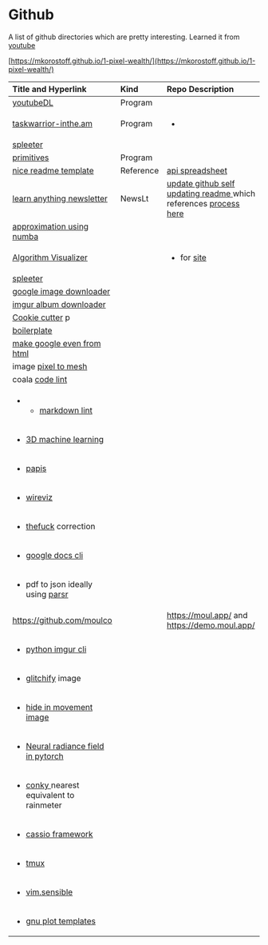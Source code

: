 # Github

A list of github directories which are pretty interesting. Learned it from [youtube](https://www.youtube.com/watch?v=rlO4OL7HrNw)

[https://mkorostoff.github.io/1-pixel-wealth/](https://mkorostoff.github.io/1-pixel-wealth/)

<table>
  <thead>
    <tr>
      <th style="text-align:left">Title and Hyperlink</th>
      <th style="text-align:left">Kind</th>
      <th style="text-align:left">Repo Description</th>
    </tr>
  </thead>
  <tbody>
    <tr>
      <td style="text-align:left"><a href="https://github.com/fent/node-ytdl-core">youtubeDL</a>
      </td>
      <td style="text-align:left">Program</td>
      <td style="text-align:left"></td>
    </tr>
    <tr>
      <td style="text-align:left"><a href="https://github.com/coddingtonbear/taskwarrior-inthe.am">taskwarrior-inthe.am</a>
      </td>
      <td style="text-align:left">Program</td>
      <td style="text-align:left">
        <ul>
          <li></li>
        </ul>
      </td>
    </tr>
    <tr>
      <td style="text-align:left"><a href="https://github.com/deezer/spleeter">spleeter</a>
      </td>
      <td style="text-align:left"></td>
      <td style="text-align:left"></td>
    </tr>
    <tr>
      <td style="text-align:left"><a href="https://github.com/fogleman/primitive">primitives</a>
      </td>
      <td style="text-align:left">Program</td>
      <td style="text-align:left"></td>
    </tr>
    <tr>
      <td style="text-align:left"><a href="https://gist.github.com/fvcproductions/1bfc2d4aecb01a834b46">nice readme template</a>
      </td>
      <td style="text-align:left">Reference</td>
      <td style="text-align:left"><a href="https://apispreadsheets.com/">api spreadsheet</a>
      </td>
    </tr>
    <tr>
      <td style="text-align:left"><a href="https://github.com/learn-anything/newsletters">learn anything newsletter</a>
      </td>
      <td style="text-align:left">NewsLt</td>
      <td style="text-align:left"><a href="https://simonwillison.net/2020/Jul/10/self-updating-profile-readme/">update github self updating readme </a>which
        references <a href="https://simonwillison.net/2020/Apr/20/self-rewriting-readme/">process here</a>
      </td>
    </tr>
    <tr>
      <td style="text-align:left"> <a href="https://github.com/j2kun/ellipse-approximation">approximation using numba</a> 
      </td>
      <td style="text-align:left"></td>
      <td style="text-align:left"></td>
    </tr>
    <tr>
      <td style="text-align:left"><a href="https://github.com/algorithm-visualizer/algorithm-visualizer">Algorithm Visualizer </a>
      </td>
      <td style="text-align:left"></td>
      <td style="text-align:left">
        <ul>
          <li>for <a href="https://algorithm-visualizer.org/">site</a>
          </li>
        </ul>
      </td>
    </tr>
    <tr>
      <td style="text-align:left"> <a href="https://github.com/deezer/spleeter">spleeter</a>
      </td>
      <td style="text-align:left"></td>
      <td style="text-align:left"></td>
    </tr>
    <tr>
      <td style="text-align:left"><a href="https://github.com/hardikvasa/google-images-download">google image downloader </a>
      </td>
      <td style="text-align:left"></td>
      <td style="text-align:left"></td>
    </tr>
    <tr>
      <td style="text-align:left"><a href="https://github.com/alexgisby/imgur-album-downloader/blob/master/imguralbum.py">imgur album downloader</a>
      </td>
      <td style="text-align:left"></td>
      <td style="text-align:left"></td>
    </tr>
    <tr>
      <td style="text-align:left"><a href="https://github.com/cookiecutter/cookiecutter">Cookie cutter</a> p</td>
      <td
      style="text-align:left"></td>
        <td style="text-align:left"></td>
    </tr>
    <tr>
      <td style="text-align:left"><a href="https://github.com/tmrts/boilr">boilerplate</a>
      </td>
      <td style="text-align:left"></td>
      <td style="text-align:left"></td>
    </tr>
    <tr>
      <td style="text-align:left"><a href="https://github.com/InteractionDesignFoundation/add-event-to-calendar-docs/blob/master/services/google.md">make google even from html</a>
      </td>
      <td style="text-align:left"></td>
      <td style="text-align:left"></td>
    </tr>
    <tr>
      <td style="text-align:left">image <a href="https://github.com/nywang16/Pixel2Mesh">pixel to mesh</a>
      </td>
      <td style="text-align:left"></td>
      <td style="text-align:left"></td>
    </tr>
    <tr>
      <td style="text-align:left">coala <a href="https://github.com/coala/coala">code lint</a>
      </td>
      <td style="text-align:left"></td>
      <td style="text-align:left"></td>
    </tr>
    <tr>
      <td style="text-align:left">
        <ul>
          <li>
            <ul>
              <li><a href="https://github.com/markdownlint/markdownlint">markdown lint</a>
              </li>
            </ul>
          </li>
        </ul>
      </td>
      <td style="text-align:left"></td>
      <td style="text-align:left"></td>
    </tr>
    <tr>
      <td style="text-align:left">
        <ul>
          <li><a href="https://github.com/timzhang642/3D-Machine-Learning">3D machine learning </a>
          </li>
        </ul>
      </td>
      <td style="text-align:left"></td>
      <td style="text-align:left"></td>
    </tr>
    <tr>
      <td style="text-align:left">
        <ul>
          <li> <a href="https://github.com/papis/papis">papis</a>
          </li>
        </ul>
      </td>
      <td style="text-align:left"></td>
      <td style="text-align:left"></td>
    </tr>
    <tr>
      <td style="text-align:left">
        <ul>
          <li><a href="https://github.com/formatc1702/WireViz">wireviz</a>
          </li>
        </ul>
      </td>
      <td style="text-align:left"></td>
      <td style="text-align:left"></td>
    </tr>
    <tr>
      <td style="text-align:left">
        <ul>
          <li><a href="https://github.com/nvbn/thefuck">thefuck</a> correction</li>
        </ul>
      </td>
      <td style="text-align:left"></td>
      <td style="text-align:left"></td>
    </tr>
    <tr>
      <td style="text-align:left">
        <ul>
          <li><a href="https://github.com/asoderman/docCLI">google docs cli</a>
          </li>
        </ul>
      </td>
      <td style="text-align:left"></td>
      <td style="text-align:left"></td>
    </tr>
    <tr>
      <td style="text-align:left">
        <ul>
          <li>pdf to json ideally using <a href="https://github.com/axa-group/Parsr">parsr</a>
          </li>
        </ul>
      </td>
      <td style="text-align:left"></td>
      <td style="text-align:left"></td>
    </tr>
    <tr>
      <td style="text-align:left"><a href="https://github.com/moulco">https://github.com/moulco</a>
      </td>
      <td style="text-align:left"></td>
      <td style="text-align:left"><a href="https://moul.app/">https://moul.app/</a> and <a href="https://demo.moul.app/">https://demo.moul.app/</a>
      </td>
    </tr>
    <tr>
      <td style="text-align:left"></td>
      <td style="text-align:left"></td>
      <td style="text-align:left"></td>
    </tr>
    <tr>
      <td style="text-align:left">
        <ul>
          <li><a href="https://github.com/ueg1990/imgur-cli">python imgur cli </a>
          </li>
        </ul>
      </td>
      <td style="text-align:left"></td>
      <td style="text-align:left"></td>
    </tr>
    <tr>
      <td style="text-align:left">
        <ul>
          <li><a href="https://github.com/TotallyNotChase/glitch-this">glitchify</a> image</li>
        </ul>
      </td>
      <td style="text-align:left"></td>
      <td style="text-align:left"></td>
    </tr>
    <tr>
      <td style="text-align:left">
        <ul>
          <li><a href="https://github.com/ivanlen/hide_image">hide in movement image</a>
          </li>
        </ul>
      </td>
      <td style="text-align:left"></td>
      <td style="text-align:left"></td>
    </tr>
    <tr>
      <td style="text-align:left">
        <ul>
          <li><a href="https://github.com/yenchenlin/nerf-pytorch">Neural radiance field in pytorch</a>
          </li>
        </ul>
      </td>
      <td style="text-align:left"></td>
      <td style="text-align:left"></td>
    </tr>
    <tr>
      <td style="text-align:left">
        <ul>
          <li><a href="https://github.com/brndnmtthws/conky">conky </a>nearest equivalent
            to rainmeter</li>
        </ul>
      </td>
      <td style="text-align:left"></td>
      <td style="text-align:left"></td>
    </tr>
    <tr>
      <td style="text-align:left">
        <ul>
          <li><a href="https://github.com/meraki-analytics/cassiopeia">cassio framework</a>
          </li>
        </ul>
      </td>
      <td style="text-align:left"></td>
      <td style="text-align:left"></td>
    </tr>
    <tr>
      <td style="text-align:left">
        <ul>
          <li><a href="https://github.com/gpakosz/.tmux">tmux</a>
          </li>
        </ul>
      </td>
      <td style="text-align:left"></td>
      <td style="text-align:left"></td>
    </tr>
    <tr>
      <td style="text-align:left">
        <ul>
          <li><a href="https://github.com/tpope/vim-sensible">vim.sensible</a>
          </li>
        </ul>
      </td>
      <td style="text-align:left"></td>
      <td style="text-align:left"></td>
    </tr>
    <tr>
      <td style="text-align:left">
        <ul>
          <li><a href="https://github.com/hesstobi/Gnuplot-Templates">gnu plot templates</a>
          </li>
        </ul>
      </td>
      <td style="text-align:left"></td>
      <td style="text-align:left"></td>
    </tr>
  </tbody>
</table>

